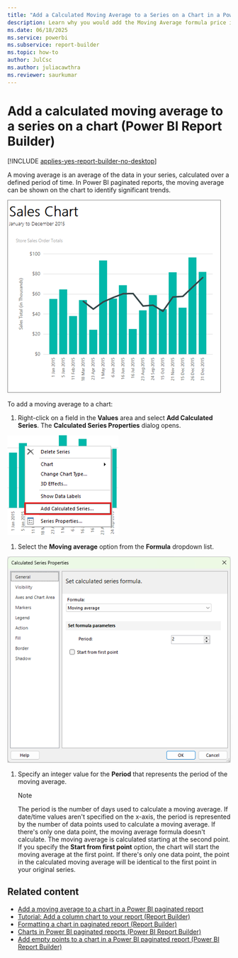 ```yaml
---
title: "Add a Calculated Moving Average to a Series on a Chart in a Power BI Paginated Report | Microsoft Docs"
description: Learn why you would add the Moving Average formula price indicator on a chart to identify trends in Power BI Report Builder.
ms.date: 06/18/2025
ms.service: powerbi
ms.subservice: report-builder
ms.topic: how-to
author: JulCsc
ms.author: juliacawthra
ms.reviewer: saurkumar
---
```

# Add a calculated moving average to a series on a chart (Power BI Report Builder)

[!INCLUDE [applies-yes-report-builder-no-desktop](../../../includes/applies-yes-report-builder-no-desktop.md)]

A moving average is an average of the data in your series, calculated over a defined period of time. In Power BI paginated reports, the moving average can be shown on the chart to identify significant trends.  

![Screenshot of a column chart showing sales over time.](./media/paginated-reports-visualizations/report-builder-column-chart-tutorial.png "report-builder-column-chart-tutorial")

To add a moving average to a chart:
  
1. Right-click on a field in the **Values** area and select **Add Calculated Series**. The **Calculated Series Properties** dialog opens.

![Screenshot of the add calculated series command highlighted in the local menu.](./media/paginated-reports-visualizations/menu-add-calculated-series.png "menu-add-calculated-series")
  
1. Select the **Moving average** option from the **Formula** dropdown list.

![Screenshot of the calculated series properties dialog.](./media/paginated-reports-visualizations/dialog-calculated-series-properties.png "dialog-calculated-series-properties")
  
1. Specify an integer value for the **Period** that represents the period of the moving average.  
  
    > [!NOTE]  
    > The period is the number of days used to calculate a moving average. If date/time values aren't specified on the x-axis, the period is represented by the number of data points used to calculate a moving average. If there's only one data point, the moving average formula doesn't calculate. The moving average is calculated starting at the second point. If you specify the **Start from first point** option, the chart will start the moving average at the first point. If there's only one data point, the point in the calculated moving average will be identical to the first point in your original series.  
  
## Related content

- [Add a moving average to a chart in a Power BI paginated report](add-moving-average-chart-report-builder.md)
- [Tutorial: Add a column chart to your report (Report Builder)](/sql/reporting-services/tutorial-add-a-column-chart-to-your-report-report-builder)
- [Formatting a chart in paginated report (Report Builder)](/sql/reporting-services/report-design/formatting-a-chart-report-builder-and-ssrs)
- [Charts in Power BI paginated reports (Power BI Report Builder)](charts-report-builder.md)
- [Add empty points to a chart in a Power BI paginated report (Power BI Report Builder)](add-empty-points-chart-report-builder.md)
